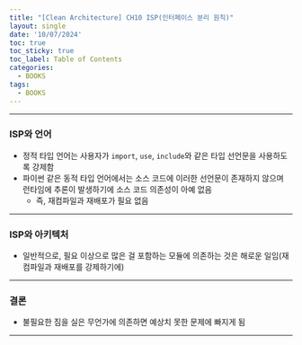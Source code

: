 ```yaml
---
title: "[Clean Architecture] CH10 ISP(인터페이스 분리 원칙)"
layout: single
date: '10/07/2024'
toc: true
toc_sticky: true
toc_label: Table of Contents
categories:
  - BOOKS
tags:
  - BOOKS
---
```


---

### ISP와 언어
* 정적 타입 언어는 사용자가 `import`, `use`, `include`와 같은 타입 선언문을 사용하도록 강제함
* 파이썬 같은 동적 타입 언어에서는 소스 코드에 이러한 선언문이 존재하지 않으며 런타임에 추론이 발생하기에 소스 코드 의존성이 아예 없음
    * 즉, 재컴파일과 재배포가 필요 없음

---

### ISP와 아키텍처
* 일반적으로, 필요 이상으로 많은 걸 포함하는 모듈에 의존하는 것은 해로운 일임(재컴파일과 재배포를 강제하기에)

---

### 결론
* 불필요한 짐을 실은 무언가에 의존하면 예상치 못한 문제에 빠지게 됨

---
